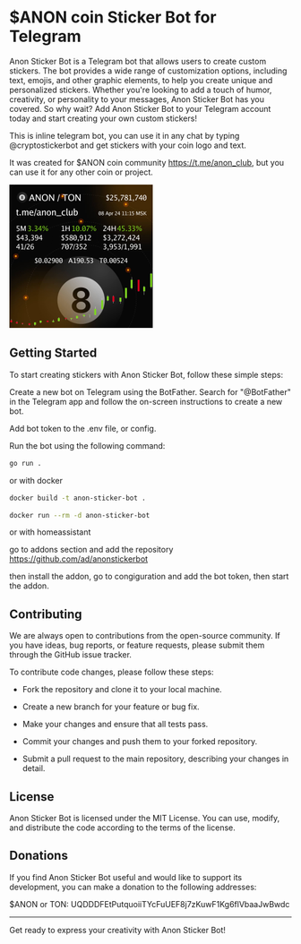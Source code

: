 # $ANON coin Sticker Bot for Telegram

Anon Sticker Bot is a Telegram bot that allows users to create custom stickers. The bot provides a wide range of customization options, including text, emojis, and other graphic elements, to help you create unique and personalized stickers. Whether you're looking to add a touch of humor, creativity, or personality to your messages, Anon Sticker Bot has you covered. So why wait? Add Anon Sticker Bot to your Telegram account today and start creating your own custom stickers!

This is inline telegram bot, you can use it in any chat by typing @cryptostickerbot and get stickers with your coin logo and text.

It was created for $ANON coin community https://t.me/anon_club, but you can use it for any other coin or project.

<img src="https://github.com/ad/anonstickerbot/raw/main/stickerpack.png" width="256">

## Getting Started

To start creating stickers with Anon Sticker Bot, follow these simple steps:

Create a new bot on Telegram using the BotFather. Search for "@BotFather" in the Telegram app and follow the on-screen instructions to create a new bot.

Add bot token to the .env file, or config.

Run the bot using the following command:

```bash
go run .
``` 
or with docker

```bash
docker build -t anon-sticker-bot .
```
    
```bash
docker run --rm -d anon-sticker-bot
```

or with homeassistant

go to addons section and add the repository https://github.com/ad/anonstickerbot

then install the addon, go to congiguration and add the bot token, then start the addon.



## Contributing

We are always open to contributions from the open-source community. If you have ideas, bug reports, or feature requests, please submit them through the GitHub issue tracker.


To contribute code changes, please follow these steps:


- Fork the repository and clone it to your local machine.

- Create a new branch for your feature or bug fix.

- Make your changes and ensure that all tests pass.

- Commit your changes and push them to your forked repository.

- Submit a pull request to the main repository, describing your changes in detail.


## License

Anon Sticker Bot is licensed under the MIT License. You can use, modify, and distribute the code according to the terms of the license.

## Donations

If you find Anon Sticker Bot useful and would like to support its development, you can make a donation to the following addresses:

$ANON or TON: UQDDDFEtPutquoiiTYcFuUEF8j7zKuwF1Kg6flVbaaJwBwdc

---

Get ready to express your creativity with Anon Sticker Bot!